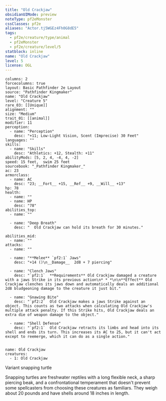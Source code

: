 ```yaml
---
title: "Old Crackjaw"
obsidianUIMode: preview
noteType: pf2eMonster
cssClasses: pf2e
aliases: "Actor.tj5WGEz4Fh0G8dE5" 
tags:
  - pf2e/creature/type/animal
  - pf2eMonster
  - pf2e/creature/level/5
statblock: inline
name: "Old Crackjaw"
level: 5
license: OGL
---
```


```statblock
columns: 2
forcecolumns: true
layout: Basic Pathfinder 2e Layout
source: "Pathfinder Kingmaker"
name: "Old Crackjaw"
level: "Creature 5"
rare_03: [[Unique]]
alignment: ""
size: "Medium"
trait_01: [[animal]]
modifier: 11
perception:
  - name: "Perception"
    desc: "+11; Low-Light Vision, Scent (Imprecise) 30 Feet"
languages: ""
skills:
  - name: "Skills"
    desc: "Athletics: +12, Stealth: +11"
abilityMods: [5, 2, 4, -4, 4, -2]
speed: 15 feet,  swim 25 feet
sourcebook: "_Pathfinder Kingmaker_"
ac: 23
armorclass:
  - name: AC
    desc: "23; __Fort__ +15, __Ref__ +9, __Will__ +13"
hp: 78
health:
  - name: ""
  - name: HP
    desc: "78"
abilities_top:
  - name: ""

  - name: "Deep Breath"
    desc: "  Old Crackjaw can hold its breath for 30 minutes."

abilities_mid:
  - name: ""
attacks:
  - name: ""

  - name: "**Melee** `pf2:1` Jaws"
    desc: "+14 ()\n__Damage__  2d8 + 7 piercing"

  - name: "Clench Jaws"
    desc: "`pf2:1`  **Requirements** Old Crackjaw damaged a creature with a jaws Strike in its previous action\n* * *\n\n**Effect** Old Crackjaw clenches its jaws down and automatically deals an additional 2d8 bludgeoning damage to the creature it just bit."

  - name: "Gnawing Bite"
    desc: "`pf2:2`  Old Crackjaw makes a jaws Strike against an object. This counts as two attacks when calculating Old Crackjaw's multiple attack penalty. If this Strike hits, Old Crackjaw deals an extra die of weapon damage to the object."

  - name: "Shell Defense"
    desc: "`pf2:1`  Old Crackjaw retracts its limbs and head into its shell and ends its turn. This increases its AC to 25, but it can't act except to reemerge, which it can do as a single action."
 
```

```encounter-table
name: Old Crackjaw
creatures:
  - 1: Old Crackjaw
```


Variant snapping turtle

Snapping turtles are freshwater reptiles with a long flexible neck, a sharp piercing beak, and a confrontational temperament that doesn't prevent some spellcasters from choosing these creatures as familiars. They weigh about 20 pounds and have shells around 18 inches in length.

